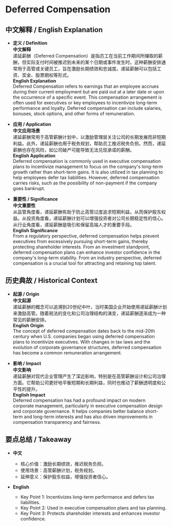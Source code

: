 # Deferred Compensation

## 中文解释 / English Explanation

* **定义 / Definition**  
  **中文解释**  
  递延薪酬（Deferred Compensation）是指员工在当前工作期间所赚取的薪酬，但实际支付时间被推迟到未来的某个日期或事件发生时。这种薪酬安排通常用于高管或关键员工，旨在激励长期绩效和忠诚度。递延薪酬可以包括工资、奖金、股票期权等形式。  
  **English Explanation**  
  Deferred Compensation refers to earnings that an employee accrues during their current employment but are paid out at a later date or upon the occurrence of a specific event. This compensation arrangement is often used for executives or key employees to incentivize long-term performance and loyalty. Deferred compensation can include salaries, bonuses, stock options, and other forms of remuneration.

* **应用 / Application**  
  **中文应用场景**  
  递延薪酬常用于高管薪酬计划中，以激励管理层关注公司的长期发展而非短期利益。此外，递延薪酬也用于税务规划，帮助员工推迟税务负担。然而，递延薪酬也存在风险，如公司破产可能导致无法兑现承诺的薪酬。  
  **English Application**  
  Deferred compensation is commonly used in executive compensation plans to incentivize management to focus on the company's long-term growth rather than short-term gains. It is also utilized in tax planning to help employees defer tax liabilities. However, deferred compensation carries risks, such as the possibility of non-payment if the company goes bankrupt.

* **重要性 / Significance**  
  **中文重要性**  
  从监管角度看，递延薪酬有助于防止高管过度追求短期利益，从而保护股东权益。从投资角度看，递延薪酬计划可以增强投资者对公司长期稳定性的信心。从行业角度看，递延薪酬是吸引和保留高端人才的重要手段。  
  **English Significance**  
  From a regulatory perspective, deferred compensation helps prevent executives from excessively pursuing short-term gains, thereby protecting shareholder interests. From an investment standpoint, deferred compensation plans can enhance investor confidence in the company's long-term stability. From an industry perspective, deferred compensation is a crucial tool for attracting and retaining top talent.

## 历史典故 / Historical Context

* **起源 / Origin**  
  **中文起源**  
  递延薪酬的概念可以追溯到20世纪中叶，当时美国企业开始使用递延薪酬计划来激励高管。随着税法的变化和公司治理结构的演变，递延薪酬逐渐成为一种常见的薪酬安排。  
  **English Origin**  
  The concept of deferred compensation dates back to the mid-20th century when U.S. companies began using deferred compensation plans to incentivize executives. With changes in tax laws and the evolution of corporate governance structures, deferred compensation has become a common remuneration arrangement.

* **影响 / Impact**  
  **中文影响**  
  递延薪酬对现代企业管理产生了深远影响，特别是在高管薪酬设计和公司治理方面。它帮助公司更好地平衡短期和长期利益，同时也推动了薪酬透明度和公平性的提升。  
  **English Impact**  
  Deferred compensation has had a profound impact on modern corporate management, particularly in executive compensation design and corporate governance. It helps companies better balance short-term and long-term interests and has also driven improvements in compensation transparency and fairness.

## 要点总结 / Takeaway

* **中文**  
  - 核心价值：激励长期绩效，推迟税务负担。
  - 使用场景：高管薪酬计划，税务规划。
  - 延伸意义：保护股东权益，增强投资者信心。

* **English**  
  - Key Point 1: Incentivizes long-term performance and defers tax liabilities.
  - Key Point 2: Used in executive compensation plans and tax planning.
  - Key Point 3: Protects shareholder interests and enhances investor confidence.